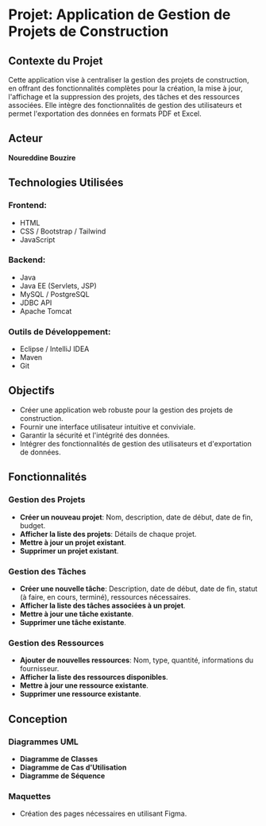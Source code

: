 # Projet: Application de Gestion de Projets de Construction

## Contexte du Projet
Cette application vise à centraliser la gestion des projets de construction, en offrant des fonctionnalités complètes pour la création, la mise à jour, l'affichage et la suppression des projets, des tâches et des ressources associées. Elle intègre des fonctionnalités de gestion des utilisateurs et permet l'exportation des données en formats PDF et Excel.

## Acteur
**Noureddine Bouzire**

## Technologies Utilisées

### Frontend:
- HTML
- CSS / Bootstrap / Tailwind
- JavaScript

### Backend:
- Java
- Java EE (Servlets, JSP)
- MySQL / PostgreSQL
- JDBC API
- Apache Tomcat

### Outils de Développement:
- Eclipse / IntelliJ IDEA
- Maven
- Git

## Objectifs
- Créer une application web robuste pour la gestion des projets de construction.
- Fournir une interface utilisateur intuitive et conviviale.
- Garantir la sécurité et l'intégrité des données.
- Intégrer des fonctionnalités de gestion des utilisateurs et d'exportation de données.

## Fonctionnalités

### Gestion des Projets
- **Créer un nouveau projet**: Nom, description, date de début, date de fin, budget.
- **Afficher la liste des projets**: Détails de chaque projet.
- **Mettre à jour un projet existant**.
- **Supprimer un projet existant**.

### Gestion des Tâches
- **Créer une nouvelle tâche**: Description, date de début, date de fin, statut (à faire, en cours, terminé), ressources nécessaires.
- **Afficher la liste des tâches associées à un projet**.
- **Mettre à jour une tâche existante**.
- **Supprimer une tâche existante**.

### Gestion des Ressources
- **Ajouter de nouvelles ressources**: Nom, type, quantité, informations du fournisseur.
- **Afficher la liste des ressources disponibles**.
- **Mettre à jour une ressource existante**.
- **Supprimer une ressource existante**.

## Conception

### Diagrammes UML
- **Diagramme de Classes**
- **Diagramme de Cas d'Utilisation**
- **Diagramme de Séquence**

### Maquettes
- Création des pages nécessaires en utilisant Figma.
